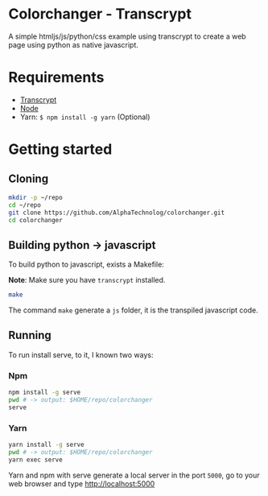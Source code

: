 # Colorchanger - Transcrypt

A simple htmljs/js/python/css example using transcrypt to create a web
page using python as native javascript.

# Requirements

- [Transcrypt](https://github.com/QQuick/Transcrypt)
- [Node](https://nodejs.org)
- Yarn: `$ npm install -g yarn` (Optional)

# Getting started

## Cloning

```sh
mkdir -p ~/repo
cd ~/repo
git clone https://github.com/AlphaTechnolog/colorchanger.git
cd colorchanger
```

## Building python -> javascript

To build python to javascript, exists a Makefile:

**Note**: Make sure you have `transcrypt` installed.

```sh
make
```

The command `make` generate a `js` folder, it is the transpiled javascript
code.

## Running

To run install serve, to it, I known two ways:

### Npm

```sh
npm install -g serve
pwd # -> output: $HOME/repo/colorchanger
serve
```

### Yarn

```sh
yarn install -g serve
pwd # -> output: $HOME/repo/colorchanger
yarn exec serve
```

Yarn and npm with serve generate a local server in the port `5000`, go to
your web browser and type [http://localhost:5000](http://localhost:5000)
